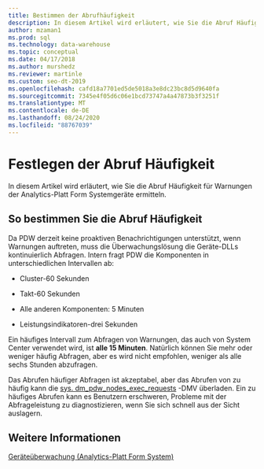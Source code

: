 ```yaml
---
title: Bestimmen der Abrufhäufigkeit
description: In diesem Artikel wird erläutert, wie Sie die Abruf Häufigkeit für Warnungen der Analytics-Platt Form Systemgeräte ermitteln.
author: mzaman1
ms.prod: sql
ms.technology: data-warehouse
ms.topic: conceptual
ms.date: 04/17/2018
ms.author: murshedz
ms.reviewer: martinle
ms.custom: seo-dt-2019
ms.openlocfilehash: cafd18a7701ed5de5018a3e8dc23bc8d5d9640fa
ms.sourcegitcommit: 7345e4f05d6c06e1bcd73747a4a47873b3f3251f
ms.translationtype: MT
ms.contentlocale: de-DE
ms.lasthandoff: 08/24/2020
ms.locfileid: "88767039"
---
```

# <a name="determine-polling-frequency"></a>Festlegen der Abruf Häufigkeit
In diesem Artikel wird erläutert, wie Sie die Abruf Häufigkeit für Warnungen der Analytics-Platt Form Systemgeräte ermitteln.  
  
## <a name="to-determine-the-polling-frequency"></a>So bestimmen Sie die Abruf Häufigkeit  
Da PDW derzeit keine proaktiven Benachrichtigungen unterstützt, wenn Warnungen auftreten, muss die Überwachungslösung die Geräte-DLLs kontinuierlich Abfragen.  Intern fragt PDW die Komponenten in unterschiedlichen Intervallen ab:  
  
-   Cluster-60 Sekunden  
  
-   Takt-60 Sekunden  
  
-   Alle anderen Komponenten: 5 Minuten  
  
-   Leistungsindikatoren-drei Sekunden  
  
Ein häufiges Intervall zum Abfragen von Warnungen, das auch von System Center verwendet wird, ist **alle 15 Minuten**.  Natürlich können Sie mehr oder weniger häufig Abfragen, aber es wird nicht empfohlen, weniger als alle sechs Stunden abzufragen.  
  
Das Abrufen häufiger Abfragen ist akzeptabel, aber das Abrufen von zu häufig kann die [sys. dm_pdw_nodes_exec_requests](../relational-databases/system-dynamic-management-views/sys-dm-exec-requests-transact-sql.md?view=sql-server-ver15) -DMV überladen.  Ein zu häufiges Abrufen kann es Benutzern erschweren, Probleme mit der Abfrageleistung zu diagnostizieren, wenn Sie sich schnell aus der Sicht auslagern.  
  
## <a name="see-also"></a>Weitere Informationen  
<!-- MISSING LINKS [Common Metadata Query Examples &#40;SQL Server PDW&#41;](../sqlpdw/common-metadata-query-examples-sql-server-pdw.md)  -->  
[Geräteüberwachung &#40;Analytics-Platt Form System&#41;](appliance-monitoring.md)  
